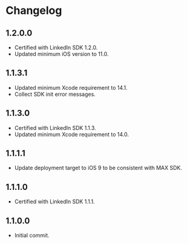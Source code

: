# Changelog

## 1.2.0.0
* Certified with LinkedIn SDK 1.2.0.
* Updated minimum iOS version to 11.0.

## 1.1.3.1
* Updated minimum Xcode requirement to 14.1.
* Collect SDK init error messages.

## 1.1.3.0
* Certified with LinkedIn SDK 1.1.3.
* Updated minimum Xcode requirement to 14.0.

## 1.1.1.1
* Update deployment target to iOS 9 to be consistent with MAX SDK.

## 1.1.1.0
* Certified with LinkedIn SDK 1.1.1. 

## 1.1.0.0
* Initial commit.
